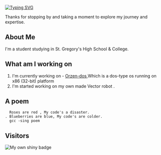 [![Typing SVG](https://readme-typing-svg.demolab.com?font=FIRA+CODE&pause=1000&background=01322000&width=435&lines=Hey+there%2C%F0%9F%91%8B;I'm+Afif)](https://git.io/typing-svg)

Thanks for stopping by and taking a moment to explore my journey and expertise.

## About Me

  I'm a student studying in St. Gregory's High School & College.

## What am I working on
   1. I'm currently working on - [Orzen-dos](https://github.com/Orcon-Systems-LLC/orzen-dos-v1.0),Which is a dos-type os running on x86 (32-bit) platform
   2. I'm started working on my own made Vector robot .
    
## A poem
```
  Roses are red , My code's a disaster.
. Blueberries are blue, My code's are colder.
  gcc -sing poem

```

## Visitors
  <img  alt='My own shiny badge'  src="https://badge-counter.vercel.app/api/badgecounter?user=afifafifafifafifali&height=60&text_color=%23FFFFFF"/>
